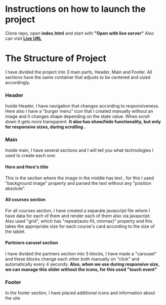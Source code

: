# Instructions on how to launch the project

Clone repo, open **index.html** and start with **"Open with live server"** Also can visit
**[Live URL ](https://mishkamag.github.io/TBC-x-USAID/)**

# The Structure of Project

I have divided the project into 3 main parts, Header, Main and Footer.
All sections have the same container that adjusts to be centered and sized accordingly.

### Header

Inside Header, I have navigation that changes according to responsiveness. Here also I have a "burger menu" icon that I created manually without an image and it changes shape depending on the state value. When scroll down it gets more transparent. **It also has show/hide functionality, but only for responsive sizes, during scrolling .**

### Main

Inside main, I have several sections and I will tell you what technologies I used to create each one:

#### Hero and Hero's title

This is the section where the image in the middle has text , for this I used "background image" property and parsed the text without any "position absolute".

#### All courses section

For all courses section, I have created a separate javascript file where I have data for each of them and render each of them also via javascript. Also used "grid", which has "repeat(auto-fit, minmax)" property and this takes the appropriate size for each course's card according to the size of the tablet.

#### Partniors carusel section

I have divided the partners section into 3 blocks, I have made a "carousel" and these blocks change each other both manually on "click" and automatically every 4 seconds. **Also, when we use during responsive size, we can manage this slider without the icons, for this used "touch event"**

### Footer

In the footer section, I have placed additional icons and information about the site
